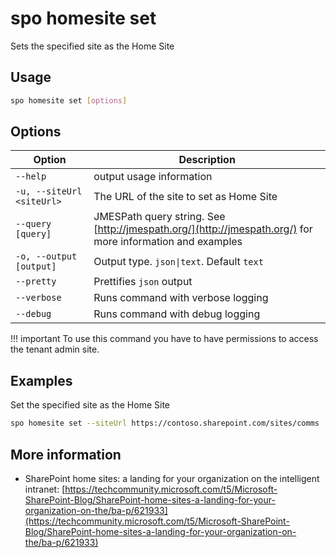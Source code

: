 # spo homesite set

Sets the specified site as the Home Site

## Usage

```sh
spo homesite set [options]
```

## Options

Option|Description
------|-----------
`--help`|output usage information
`-u, --siteUrl <siteUrl>`|The URL of the site to set as Home Site
`--query [query]`|JMESPath query string. See [http://jmespath.org/](http://jmespath.org/) for more information and examples
`-o, --output [output]`|Output type. `json\|text`. Default `text`
`--pretty`|Prettifies `json` output
`--verbose`|Runs command with verbose logging
`--debug`|Runs command with debug logging

!!! important
    To use this command you have to have permissions to access the tenant admin site.

## Examples

Set the specified site as the Home Site

```sh
spo homesite set --siteUrl https://contoso.sharepoint.com/sites/comms
```

## More information

- SharePoint home sites: a landing for your organization on the intelligent intranet: [https://techcommunity.microsoft.com/t5/Microsoft-SharePoint-Blog/SharePoint-home-sites-a-landing-for-your-organization-on-the/ba-p/621933](https://techcommunity.microsoft.com/t5/Microsoft-SharePoint-Blog/SharePoint-home-sites-a-landing-for-your-organization-on-the/ba-p/621933)